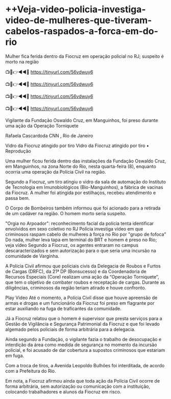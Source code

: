 # ++Veja-video-policia-investiga-video-de-mulheres-que-tiveram-cabelos-raspados-a-forca-em-do-rio

Mulher fica ferida dentro da Fiocruz em operação policial no RJ; suspeito é morto na região


📺📱👉◄◄🔴 https://tinyurl.com/56vdwuy6

📺📱👉◄◄🔴 https://tinyurl.com/56vdwuy6

📺📱👉◄◄🔴 https://tinyurl.com/56vdwuy6

📺📱👉◄◄🔴 https://tinyurl.com/56vdwuy6


Vigilante da Fundação Oswaldo Cruz, em Manguinhos, foi preso durante uma ação da Operação Torniquete

Rafaela Cascardoda CNN , Rio de Janeiro

Vidro da Fiocruz atingido por tiro Vidro da Fiocruz atingido por tiro • Reprodução

Uma mulher ficou ferida dentro das instalações da Fundação Oswaldo Cruz, em Manguinhos, na zona Norte do Rio, nesta quarta-feira (8), enquanto ocorria uma operação da Polícia Civil na região.


Segundo a Fiocruz, um tiro atingiu o vidro da sala de automação do Instituto de Tecnologia em Imunobiológicos (Bio-Manguinhos), a fábrica de vacinas da Fiocruz. A mulher foi atingida por estilhaços, recebeu atendimento e passa bem.

O Corpo de Bombeiros também informou que foi acionado para a retirada de um cadáver na região. O homem morto seria suspeito.

"Orgia no Arpoador": reconhecimento facial da polícia tenta identificar envolvidos em sexo coletivo no RJ
Polícia investiga vídeo em que criminosos raspam cabelo de mulheres à força no Rio por "grupo de fofoca"
Do nada, mulher leva tapa em terminal do BRT e homem é preso no Rio; veja vídeo
Segundo a Fiocruz, os agentes entraram no campus descaracterizados e sem autorização para o que seria uma incursão na comunidade de Varginha.

A Polícia Civil afirmou que policiais civis da Delegacia de Roubos e Furtos de Cargas (DRFC), da 21ª DP (Bonsucesso) e da Coordenadoria de Recursos Especiais (Core) realizam uma ação da “Operação Torniquete”, que tem o objetivo de combater roubos e receptação de cargas. Durante as diligências, criminosos da região teriam atirado e houve confronto.

Play Video
Até o momento, a Polícia Civil disse que houve apreensão de armas e drogas e um funcionário da Fiocruz foi preso em flagrante por estar auxiliando na fuga de traficantes da comunidade.

Já a Fiocruz relatou que o homem é supervisor que presta serviços para a Gestão de Vigilância e Segurança Patrimonial da Fiocruz e que foi levado algemado pelos policiais de forma arbitrária para a delegacia.

Ainda segundo a Fundação, o vigilante fazia o trabalho de desocupação e interdição da área como medida de segurança no momento da incursão policial, e foi acusado de dar cobertura a supostos criminosos que estariam em fuga.

Com a troca de tiros, a Avenida Leopoldo Bulhões foi interditada, de acordo com a Prefeitura do Rio.


Em nota, a Fiocruz afirmou ainda que toda ação da Polícia Civil ocorre de forma arbitrária, sem autorização ou comunicação com a instituição, colocando trabalhadores e alunos da Fiocruz em risco. 

